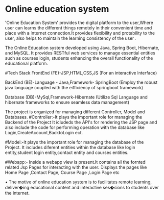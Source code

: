 # Online education system
'Online Education System' provides the digital platform to the user,Where user can learns the different things remotely in their convenient time and place with a Internet connection.It provides flexibility and protability to the user, also helps to maintain the learning consistency of the user .

The Online Education system developed using Java, Spring Boot, Hibernate, and MySQL. It provides RESTful web services to manage essential entities such as courses login, students enhancing the overall functionality of the educational platform.

#Tech Stack FrontEnd (FE)-JSP,HTML,CSS,JS (For an interactive Interface)

BackEnd (BE)-Language - Java,Framework- SpringBoot (Employ the robust java language coupled with the eifficiency of springboot framework)

Database (DB)-MySql,Framework-Hibernate (Utilize Sql Language and hibernate frameworks to ensure seamless data management)

The project is organized for managing different Controller, Model and Databases. #Controller:-It plays the important role for managing the Backend of the Project It icludeds the API's for rendering the JSP page and also include the code for performing operation with the database like Login,CreateAccount,BacktoLogin ect.

#Model:-It plays the important role for managing the database of the Project. It includes diferent entities within the database like login entity,student login entity,contact entity and courses entities.

#Webapp:- Inside a webapp view is present.It contains all the fornted related Jsp Pages for interacting with the user. Displays the pages like Home Page ,Contact Page, Course Page ,Login Page etc

• The motive of online education system is to facilitates remote learning, deliver�ing educational content and interactive ses�sions to students over the internet.


 
